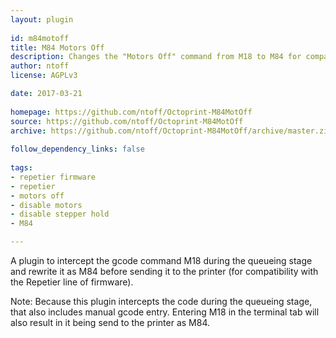 ```yaml
---
layout: plugin
    
id: m84motoff
title: M84 Motors Off
description: Changes the "Motors Off" command from M18 to M84 for compatibility with Repetier Firmware.
author: ntoff
license: AGPLv3

date: 2017-03-21
    
homepage: https://github.com/ntoff/Octoprint-M84MotOff
source: https://github.com/ntoff/Octoprint-M84MotOff
archive: https://github.com/ntoff/Octoprint-M84MotOff/archive/master.zip
    
follow_dependency_links: false
    
tags:
- repetier firmware
- repetier
- motors off
- disable motors
- disable stepper hold
- M84

---
```

    
A plugin to intercept the gcode command M18 during the queueing stage and rewrite it as M84 before sending it to the printer (for compatibility with the Repetier line of firmware).

Note: Because this plugin intercepts the code during the queueing stage, that also includes manual gcode entry. Entering M18 in the terminal tab will also result in it being send to the printer as M84.